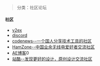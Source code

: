 > 分类：社区论坛

#### 社区

- [v2ex](https://www.v2ex.com/)
- [discord](https://discord.com/)
- [codenews--一个国人分享技术工具的社区](https://codenews.cc/)
- [HamZone--中国业余无线电爱好者交流社区](https://bbs.hamzone.cn/)
- [AE博客](http://www.aeink.com/)0
- [站酷--发现更好的设计，原创设计交流社区](https://www.zcool.com.cn/)
